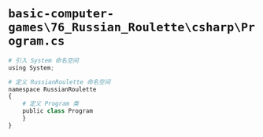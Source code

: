 # `basic-computer-games\76_Russian_Roulette\csharp\Program.cs`

```py
# 引入 System 命名空间
using System;

# 定义 RussianRoulette 命名空间
namespace RussianRoulette
{
    # 定义 Program 类
    public class Program
    }
}
```